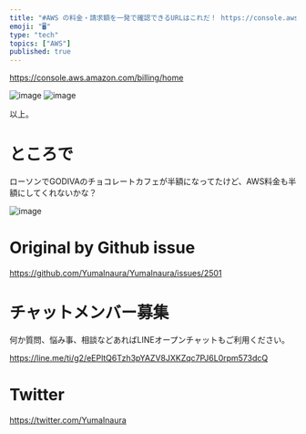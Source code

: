 ```yaml
---
title: "#AWS の料金・請求額を一発で確認できるURLはこれだ！ https://console.aws.amazon.com/billing/h"
emoji: "🖥"
type: "tech"
topics: ["AWS"]
published: true
---
```



https://console.aws.amazon.com/billing/home

![image](https://user-images.githubusercontent.com/13635059/65372357-22ecb500-dcaa-11e9-8c6f-c2c0c5bb0f03.png)
![image](https://user-images.githubusercontent.com/13635059/65372361-2aac5980-dcaa-11e9-8b9c-fefaa35203bd.png)

以上。

# ところで

ローソンでGODIVAのチョコレートカフェが半額になってたけど、AWS料金も半額にしてくれないかな？

![image](https://user-images.githubusercontent.com/13635059/65372369-4fa0cc80-dcaa-11e9-9e6a-65958ad5006a.png)


# Original by Github issue

https://github.com/YumaInaura/YumaInaura/issues/2501








<!-- Update From Qiita API -->

# チャットメンバー募集


何か質問、悩み事、相談などあればLINEオープンチャットもご利用ください。

https://line.me/ti/g2/eEPltQ6Tzh3pYAZV8JXKZqc7PJ6L0rpm573dcQ





# Twitter


https://twitter.com/YumaInaura


<!-- Update From Qiita API -->


